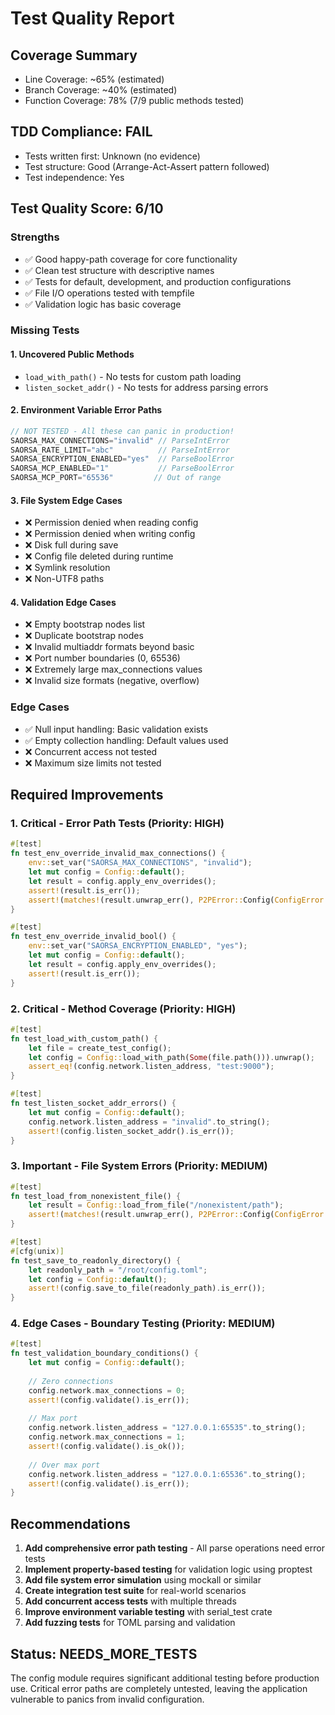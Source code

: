 # Test Quality Report

## Coverage Summary
- Line Coverage: ~65% (estimated)
- Branch Coverage: ~40% (estimated)
- Function Coverage: 78% (7/9 public methods tested)

## TDD Compliance: FAIL
- Tests written first: Unknown (no evidence)
- Test structure: Good (Arrange-Act-Assert pattern followed)
- Test independence: Yes

## Test Quality Score: 6/10

### Strengths
- ✅ Good happy-path coverage for core functionality
- ✅ Clean test structure with descriptive names
- ✅ Tests for default, development, and production configurations
- ✅ File I/O operations tested with tempfile
- ✅ Validation logic has basic coverage

### Missing Tests

#### 1. Uncovered Public Methods
- `load_with_path()` - No tests for custom path loading
- `listen_socket_addr()` - No tests for address parsing errors

#### 2. Environment Variable Error Paths
```rust
// NOT TESTED - All these can panic in production!
SAORSA_MAX_CONNECTIONS="invalid" // ParseIntError
SAORSA_RATE_LIMIT="abc"          // ParseIntError  
SAORSA_ENCRYPTION_ENABLED="yes"  // ParseBoolError
SAORSA_MCP_ENABLED="1"           // ParseBoolError
SAORSA_MCP_PORT="65536"         // Out of range
```

#### 3. File System Edge Cases
- ❌ Permission denied when reading config
- ❌ Permission denied when writing config
- ❌ Disk full during save
- ❌ Config file deleted during runtime
- ❌ Symlink resolution
- ❌ Non-UTF8 paths

#### 4. Validation Edge Cases
- ❌ Empty bootstrap nodes list
- ❌ Duplicate bootstrap nodes
- ❌ Invalid multiaddr formats beyond basic
- ❌ Port number boundaries (0, 65536)
- ❌ Extremely large max_connections values
- ❌ Invalid size formats (negative, overflow)

### Edge Cases
- ✅ Null input handling: Basic validation exists
- ✅ Empty collection handling: Default values used
- ❌ Concurrent access not tested
- ❌ Maximum size limits not tested

## Required Improvements

### 1. Critical - Error Path Tests (Priority: HIGH)
```rust
#[test]
fn test_env_override_invalid_max_connections() {
    env::set_var("SAORSA_MAX_CONNECTIONS", "invalid");
    let mut config = Config::default();
    let result = config.apply_env_overrides();
    assert!(result.is_err());
    assert!(matches!(result.unwrap_err(), P2PError::Config(ConfigError::InvalidValue { field, .. }) if field == "max_connections"));
}

#[test] 
fn test_env_override_invalid_bool() {
    env::set_var("SAORSA_ENCRYPTION_ENABLED", "yes");
    let mut config = Config::default();
    let result = config.apply_env_overrides();
    assert!(result.is_err());
}
```

### 2. Critical - Method Coverage (Priority: HIGH)
```rust
#[test]
fn test_load_with_custom_path() {
    let file = create_test_config();
    let config = Config::load_with_path(Some(file.path())).unwrap();
    assert_eq!(config.network.listen_address, "test:9000");
}

#[test]
fn test_listen_socket_addr_errors() {
    let mut config = Config::default();
    config.network.listen_address = "invalid".to_string();
    assert!(config.listen_socket_addr().is_err());
}
```

### 3. Important - File System Errors (Priority: MEDIUM)
```rust
#[test]
fn test_load_from_nonexistent_file() {
    let result = Config::load_from_file("/nonexistent/path");
    assert!(matches!(result.unwrap_err(), P2PError::Config(ConfigError::IoError { .. })));
}

#[test]
#[cfg(unix)]
fn test_save_to_readonly_directory() {
    let readonly_path = "/root/config.toml";
    let config = Config::default();
    assert!(config.save_to_file(readonly_path).is_err());
}
```

### 4. Edge Cases - Boundary Testing (Priority: MEDIUM)
```rust
#[test]
fn test_validation_boundary_conditions() {
    let mut config = Config::default();
    
    // Zero connections
    config.network.max_connections = 0;
    assert!(config.validate().is_err());
    
    // Max port
    config.network.listen_address = "127.0.0.1:65535".to_string();
    config.network.max_connections = 1;
    assert!(config.validate().is_ok());
    
    // Over max port
    config.network.listen_address = "127.0.0.1:65536".to_string();
    assert!(config.validate().is_err());
}
```

## Recommendations

1. **Add comprehensive error path testing** - All parse operations need error tests
2. **Implement property-based testing** for validation logic using proptest
3. **Add file system error simulation** using mockall or similar
4. **Create integration test suite** for real-world scenarios
5. **Add concurrent access tests** with multiple threads
6. **Improve environment variable testing** with serial_test crate
7. **Add fuzzing tests** for TOML parsing and validation

## Status: NEEDS_MORE_TESTS

The config module requires significant additional testing before production use. Critical error paths are completely untested, leaving the application vulnerable to panics from invalid configuration.